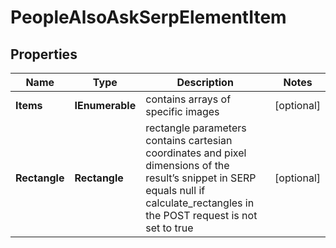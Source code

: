 # PeopleAlsoAskSerpElementItem


## Properties

| Name | Type | Description | Notes |
|------------ | ------------- | ------------- | -------------|
**Items** | **IEnumerable<PeopleAlsoAskElement>** | contains arrays of specific images |[optional]|
**Rectangle** | **Rectangle** | rectangle parameters<br>contains cartesian coordinates and pixel dimensions of the result’s snippet in SERP<br>equals null if calculate_rectangles in the POST request is not set to true |[optional]|
